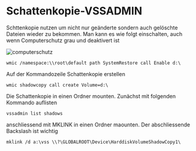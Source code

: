 # Schattenkopie-VSSADMIN
Schttenkopie nutzen um nicht nur geänderte sondern auch gelöschte Dateien wieder zu bekommen.
Man kann es wie folgt einschalten, auch wenn Computerschutz grau und deaktivert ist

![computerschutz](https://github.com/user-attachments/assets/97c6affc-f2f2-4a38-b2e1-5beefa9d50b9)


```
wmic /namespace:\\root\default path SystemRestore call Enable d:\
```

Auf der Kommandozeile Schattenkopie erstellen
```
wmic shadowcopy call create Volume=d:\
```

Die Schattenkopie in einen Ordner mounten. Zunächst mit folgenden Kommando auflisten
```
vssadmin list shadows
```
anschliessend mit MKLINK in einen Ordner maounten. Der abschliessende Backslash ist wichtig
```
mklink /d a:\vss \\?\GLOBALROOT\Device\HarddiskVolumeShadowCopy1\
```

